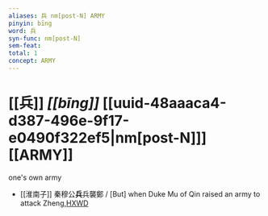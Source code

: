 ```yaml
---
aliases: 兵 nm[post-N] ARMY
pinyin: bīng
word: 兵
syn-func: nm[post-N]
sem-feat: 
total: 1
concept: ARMY 
---
```

# [[兵]] *[[bīng]]*  [[uuid-48aaaca4-d387-496e-9f17-e0490f322ef5|nm[post-N]]] [[ARMY]]
one's own army
 - [[淮南子]] 秦穆公**兵**兵襲鄭 / [But] when Duke Mu of Qin raised an army to attack Zheng,[HXWD](https://hxwd.org/textview.html?location=KR3j0010_tls_013-18a.25)